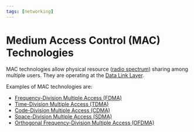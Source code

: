 ```yaml
---
tags: [networking]
---
```


# Medium Access Control (MAC) Technologies

MAC technologies allow physical resource ([radio spectrum](202302161842.md))
sharing among multiple users. They are operating at the [Data Link Layer](202206131651.md).

Examples of MAC technologies are:
- [Frequency-Division Multiple Access (FDMA)](202303301632.md)
- [Time-Division Multiple Access (TDMA)](202303301637.md)
- [Code-Division Multiple Access (CDMA)](202303302113.md)
- [Space-Division Multiple Access (SDMA)](202303302115.md)
- [Orthogonal Frequency-Division Multiple Access (OFDMA)](202303302122.md)

